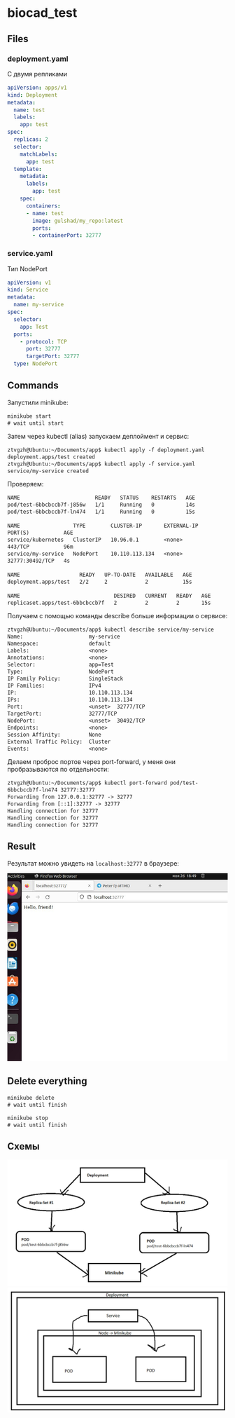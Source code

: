 # biocad_test

## Files

### deployment.yaml
С двумя репликами

``` yaml
apiVersion: apps/v1
kind: Deployment
metadata:
  name: test
  labels:
    app: test
spec:
  replicas: 2
  selector:
    matchLabels:
      app: test
  template:
    metadata:
      labels:
        app: test
    spec:
      containers:
      - name: test
        image: gulshad/my_repo:latest
        ports:
        - containerPort: 32777 
```

### service.yaml
Тип NodePort

``` yaml
apiVersion: v1
kind: Service
metadata:
  name: my-service
spec:
  selector:
    app: Test
  ports:
    - protocol: TCP
      port: 32777
      targetPort: 32777
  type: NodePort
```

## Commands

Запустили minikube:
```
minikube start
# wait until start
```
Затем через kubectl (alias) запускаем деплоймент и сервис:

```
ztvgzh@Ubuntu:~/Documents/app$ kubectl apply -f deployment.yaml 
deployment.apps/test created
ztvgzh@Ubuntu:~/Documents/app$ kubectl apply -f service.yaml 
service/my-service created
```
Проверяем:

```ztvgzh@Ubuntu:~/Documents/app$ kubectl get all
NAME                        READY   STATUS    RESTARTS   AGE
pod/test-6bbcbccb7f-j856w   1/1     Running   0          14s
pod/test-6bbcbccb7f-ln474   1/1     Running   0          15s

NAME                 TYPE        CLUSTER-IP       EXTERNAL-IP   PORT(S)           AGE
service/kubernetes   ClusterIP   10.96.0.1        <none>        443/TCP           96m
service/my-service   NodePort    10.110.113.134   <none>        32777:30492/TCP   4s

NAME                   READY   UP-TO-DATE   AVAILABLE   AGE
deployment.apps/test   2/2     2            2           15s

NAME                              DESIRED   CURRENT   READY   AGE
replicaset.apps/test-6bbcbccb7f   2         2         2       15s
```
Получаем с помощью команды describe больше информации о сервисе:

```
ztvgzh@Ubuntu:~/Documents/app$ kubectl describe service/my-service
Name:                     my-service
Namespace:                default
Labels:                   <none>
Annotations:              <none>
Selector:                 app=Test
Type:                     NodePort
IP Family Policy:         SingleStack
IP Families:              IPv4
IP:                       10.110.113.134
IPs:                      10.110.113.134
Port:                     <unset>  32777/TCP
TargetPort:               32777/TCP
NodePort:                 <unset>  30492/TCP
Endpoints:                <none>
Session Affinity:         None
External Traffic Policy:  Cluster
Events:                   <none>
```

Делаем проброс портов через port-forward, у меня они пробразываются по отдельности:
```
ztvgzh@Ubuntu:~/Documents/app$ kubectl port-forward pod/test-6bbcbccb7f-ln474 32777:32777
Forwarding from 127.0.0.1:32777 -> 32777
Forwarding from [::1]:32777 -> 32777
Handling connection for 32777
Handling connection for 32777
Handling connection for 32777
```

## Result

Результат можно увидеть на `localhost:32777` в браузере:
<div align = "center"><img src="https://github.com/ztvgzh/biocad_test/blob/master/result.jpg"></div>

## Delete everything

```
minikube delete
# wait until finish
```

```
minikube stop
# wait until finish
```

## Схемы
<div align = "center"><img src="https://github.com/ztvgzh/biocad_test/blob/master/depl.jpg"></div>
<div align = "center"><img src="https://github.com/ztvgzh/biocad_test/blob/master/serv.jpg"></div>
